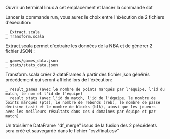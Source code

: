 Ouvrir un terminal linux à cet emplacement et lancer la commande sbt

Lancer la commande run, vous aurez le choix entre l'éxécution de 2 fichiers d'éxecution:
	
	_ Extract.scala
	_ Transform.scala
	
Extract.scala permet d'extraire les données de la NBA et de générer 2 fichier JSON : 

	_ games/games_data.json
	_ stats/stats_data.json

Transform.scala créer 2 dataFrames à partir des fichier json générés précédement qui seront affiché lors de l'éxécution:

	_ result_games (avec le nombre de points marqués par l'équipe, l'id du match, le nom et l'id de l'équipe)
	_ result_stats (avec l'id du match, l'id de l'équipe, le nombre de points marqués (pts), le nombre de rebonds (reb), le nombre de passe décisive (ast) et le nombre de blocks (blk), ainsi que les joueurs avec les meilleurs résultats dans ces 4 domaines par équipe et par match)
	
Un troisième DataFrame "df_merge" issus de la fusion des 2 précédents sera créé et sauvegardé dans le fichier "csv/final.csv"
